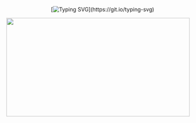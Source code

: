 <div align="center">
  
[![Typing SVG](https://readme-typing-svg.demolab.com?font=Fira+Code&size=20&pause=1000&lines=Hello+there!)](https://git.io/typing-svg)

</div>

<div>
  
<img src="https://gifer.com/embed/7YOn" width=480 height=259.200 frameBorder="0" allowFullScreen>

</div>

